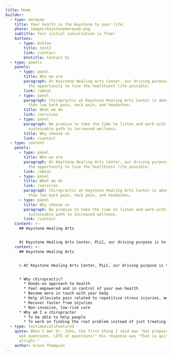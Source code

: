 ```yaml
---
title: Home
builder:
  - type: marquee
    title: Your health is the keystone to your life.
    photo: images/keystonemarquee.png
    subtitle: Your initial consultation is free!
    buttons:
      - type: button
        title: test2
        link: /contact
        btntitle: Contact Us
  - type: panels
    panels:
      - type: panel
        title: Who we are
        paragraph: At Keystone Healing Arts Center, our driving purpose is to give you
          the opportunity to live the healthiest life possible.
        link: /about
      - type: panel
        paragraph: Chiropractic at Keystone Healing Arts Center is about so much more
          than low back pain, neck pain, and headaches.
        title: What we do
        link: /services
      - type: panel
        paragraph: We promise to take the time to listen and work with you to find a
          sustainable path to increased wellness.
        title: Why choose us
        link: /contact
  - type: content
    panels:
      - type: panel
        title: Who we are
        paragraph: At Keystone Healing Arts Center, our driving purpose is to give you
          the opportunity to live the healthiest life possible.
        link: /about
      - type: panel
        title: What we do
        link: /services
        paragraph: Chiropractic at Keystone Healing Arts Center is about so much more
          than low back pain, neck pain, and headaches.
      - type: panel
        title: Why choose us
        paragraph: We promise to take the time to listen and work with you to find a
          sustainable path to increased wellness.
        link: /contact
    Content: >-
      ## Keystone Healing Arts


      At Keystone Healing Arts Center, PLLC, our driving purpose is to give you the opportunity to live the healthiest life possible.
    content: >-
      ## Keystone Healing Arts


      > At Keystone Healing Arts Center, PLLC, our driving purpose is to give you the opportunity to live the healthiest life possible.


      * Why chiropractic?
        * Hands-on approach to health
        * Feel empowered and in control of your own health
        * Become more in touch with your body
        * Help alleviate pain related to repetitive stress injuries, mental stress
        * Recover faster from injuries
        * Non-invasive, low-risk care
      * Why am I a chiropractor
        * To be able to help people
        * To work on finding the root problem instead of just treating symptoms
  - type: testimonialsFeatured
    quote: When I met Dr. John, the first thing I said was "Get prepared because I
      ask questions. LOTS of questions!" His response was "That is quite
      alright."
    author: Grace Thompson
---
```

